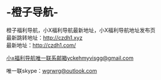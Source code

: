 # -橙子导航-
橙子福利导航，小X福利导航最新地址，小X福利导航地址发布页
</br>
最新跳转地址：http://czdh1.xyz
</br>
最新地址：http://czdh1.com/</br>

小x福利导航唯一联系邮箱yckehmyvisgg@gmail.com</br>

唯一联skype：wgrwrg@outlook.com
